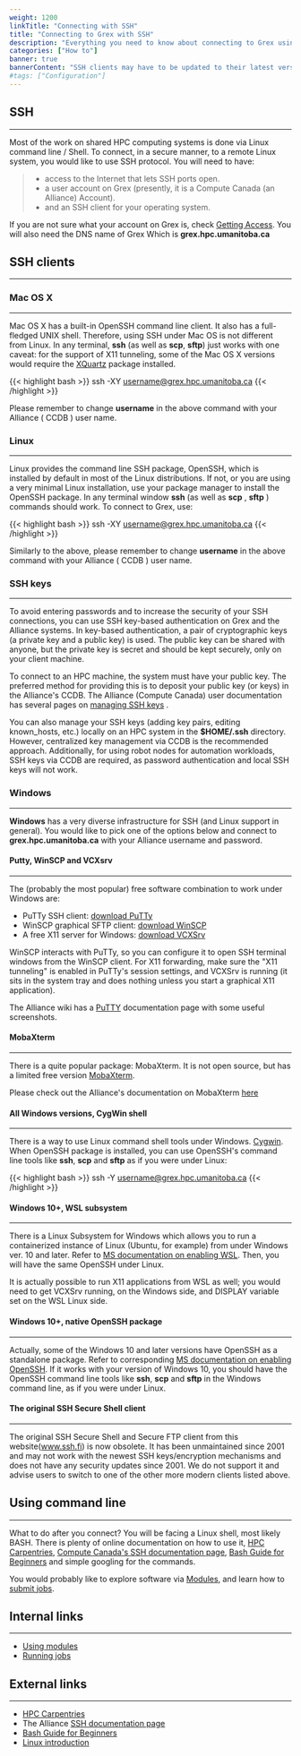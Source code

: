```yaml
---
weight: 1200
linkTitle: "Connecting with SSH"
title: "Connecting to Grex with SSH"
description: "Everything you need to know about connecting to Grex using various SSH clients."
categories: ["How to"]
banner: true
bannerContent: "SSH clients may have to be updated to their latest versions to work with the Duo MFA!"
#tags: ["Configuration"]
---
```


## SSH
---

Most of the work on shared HPC computing systems is done via Linux command line / Shell. To connect, in a secure manner, to a remote Linux system, you would like to use SSH protocol. You will need to have:

> * access to the Internet that lets SSH ports open.
> * a user account on Grex (presently, it is a Compute Canada (an Alliance) Account).
> * and an SSH client for your operating system.

If you are not sure what your account on Grex is, check [Getting Access](https://www.computecanada.ca/research-portal/account-management/apply-for-an-account/). You will also need the DNS name of Grex Which is **grex.hpc.umanitoba.ca**

## SSH clients
---

### Mac OS X
---

Mac OS X has a built-in OpenSSH command line client. It also has a full-fledged UNIX shell. Therefore, using SSH under Mac OS is not different from Linux. In any terminal, **ssh** (as well as **scp**, **sftp**) just works with one caveat: for the support of X11 tunneling, some of the Mac OS X versions would require the [XQuartz](https://www.xquartz.org/) package installed. 

{{< highlight bash >}}
ssh -XY username@grex.hpc.umanitoba.ca
{{< /highlight >}}

Please remember to change **username** in the above command with your Alliance ( CCDB ) user name.

### Linux 
---

Linux provides the command line SSH package, OpenSSH, which is installed by default in most of the Linux distributions. If not, or you are using a very minimal Linux installation, use your package manager to install the OpenSSH package. In any terminal window **ssh** (as well as **scp** , **sftp** ) commands should work. To connect to Grex, use:

{{< highlight bash >}}
ssh -XY username@grex.hpc.umanitoba.ca
{{< /highlight >}}

Similarly to the above, please remember to change **username** in the above command with your  Alliance ( CCDB ) user name.

### SSH keys
---

To avoid entering passwords and to increase the security of your SSH connections, you can use SSH key-based authentication on Grex and the Alliance systems. In key-based authentication, a pair of cryptographic keys (a private key and a public key) is used. The public key can be shared with anyone, but the private key is secret and should be kept securely, only on your client machine.

To connect to an HPC machine, the system must have your public key. The preferred method for providing this is to deposit your public key (or keys) in the Alliance's CCDB. The Alliance (Compute Canada) user documentation has several pages on [managing SSH keys](https://docs.alliancecan.ca/wiki/Using_SSH_keys_in_Linux) .

You can also manage your SSH keys (adding key pairs, editing known_hosts, etc.) locally on an HPC system in the __$HOME/.ssh__ directory. However, centralized key management via CCDB is the recommended approach. Additionally, for using robot nodes for automation workloads, SSH keys via CCDB are required, as password authentication and local SSH keys will not work.


### Windows
---

**Windows** has a very diverse infrastructure for SSH (and Linux support in general). You would like to pick one of the options below and connect to **grex.hpc.umanitoba.ca** with your Alliance username and password.

#### Putty, WinSCP and VCXsrv
---

The (probably the most popular) free software combination to work under Windows are:

* PuTTy SSH client: [download PuTTy](https://www.chiark.greenend.org.uk/~sgtatham/putty/latest.html)
* WinSCP graphical SFTP client: [download WinSCP](https://winscp.net/eng/index.php)
* A free X11 server for Windows: [download VCXSrv](https://sourceforge.net/projects/vcxsrv/)

WinSCP interacts with PuTTy, so you can configure it to open SSH terminal windows from the WinSCP client. For X11 forwarding, make sure the "X11 tunneling" is enabled in PuTTy's session settings, and VCXSrv is running (it sits in the system tray and does nothing unless you start a graphical X11 application).

The Alliance wiki has a [PuTTY](https://docs.alliancecan.ca/wiki/Connecting_with_PuTTY) documentation page with some useful screenshots.

#### MobaXterm
---

There is a quite popular package: MobaXterm. It is not open source, but has a limited free version [MobaXterm](https://mobaxterm.mobatek.net/download.html). 

Please check out the Alliance's documentation on MobaXterm [here](https://docs.alliancecan.ca/wiki/Connecting_with_MobaXTerm)

#### All Windows versions, CygWin shell
---

There is a way to use Linux command shell tools under Windows. [Cygwin](https://www.cygwin.com/). When OpenSSH package is installed, you can use OpenSSH's command line tools like **ssh**, **scp** and **sftp** as if you were under Linux: 

{{< highlight bash >}}
ssh -Y username@grex.hpc.umanitoba.ca
{{< /highlight >}}

#### Windows 10+, WSL subsystem
---

There is a Linux Subsystem for Windows which allows you to run a containerized instance of Linux (Ubuntu, for example) from under Windows ver. 10 and later. Refer to [MS documentation on enabling WSL](https://learn.microsoft.com/en-us/windows/wsl/install). Then, you will have the same OpenSSH under Linux. 

It is actually possible to run X11 applications from WSL as well; you would need to get VCXSrv running, on the Windows side, and DISPLAY variable set on the WSL Linux side.

#### Windows 10+, native OpenSSH package
---

Actually, some of the Windows 10 and later versions have OpenSSH as a standalone package. Refer to corresponding  [MS documentation on enabling OpenSSH](https://docs.microsoft.com/en-us/windows-server/administration/openssh/openssh_install_firstuse). If it works with your version of Windows 10, you should have the OpenSSH command line tools like **ssh**, **scp** and **sftp** in the Windows command line, as if you were under Linux.

#### The original SSH Secure Shell client
---

The original SSH Secure Shell and Secure FTP client from this website(www.ssh.fi) is now obsolete. It has been unmaintained since 2001 and may not work with the newest SSH keys/encryption mechanisms and does not have any security updates since 2001. We do not support it and advise users to switch to one of the other more modern clients listed above.

## Using command line
---

What to do after you connect? You will be facing a Linux shell, most likely BASH. There is plenty of online documentation on how to use it, [HPC Carpentries](https://hpc-carpentry.github.io/hpc-shell/), [Compute Canada's SSH documentation page](https://docs.alliancecan.ca/wiki/SSH), [Bash Guide for Beginners](https://www.tldp.org/LDP/Bash-Beginners-Guide/html/Bash-Beginners-Guide.html) and simple googling for the commands.

You would probably like to explore software via [Modules](software/using-modules), and learn how to [submit jobs](running-jobs).

## Internal links
---

* [Using modules](software/using-modules)
* [Running jobs](running-jobs)

## External links
---

* [HPC Carpentries](https://hpc-carpentry.github.io/hpc-shell/)
* The Alliance [SSH documentation page](https://docs.alliancecan.ca/wiki/SSH)
* [Bash Guide for Beginners](https://www.tldp.org/LDP/Bash-Beginners-Guide/html/Bash-Beginners-Guide.html)
* [Linux introduction](https://docs.alliancecan.ca/wiki/Linux_introduction)

<!-- {{< treeview display="tree" />}} -->

<!-- Changes and update:
* Last reviewed on: Apr 29, 2024. 
-->
